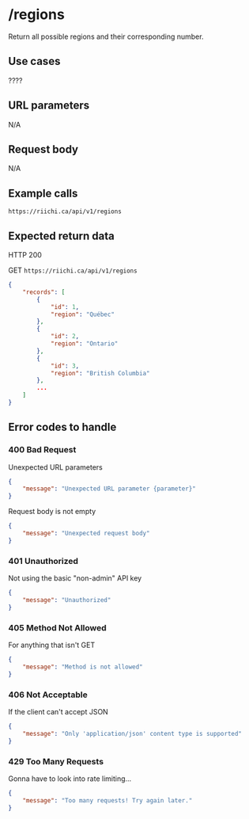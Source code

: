 # /regions
Return all possible regions and their corresponding number.

## Use cases
????

## URL parameters
N/A

## Request body
N/A

## Example calls
`https://riichi.ca/api/v1/regions`

## Expected return data
HTTP 200

GET `https://riichi.ca/api/v1/regions`
```json
{
	"records": [
		{
			"id": 1,
			"region": "Québec"
		},
		{
			"id": 2,
			"region": "Ontario"
		},
		{
			"id": 3,
			"region": "British Columbia"
		},
		...
	]
}
```

## Error codes to handle

### 400 Bad Request
Unexpected URL parameters
```json
{
	"message": "Unexpected URL parameter {parameter}"
}
```

Request body is not empty
```json
{
	"message": "Unexpected request body"
}
```

### 401 Unauthorized
Not using the basic "non-admin" API key
```json
{
	"message": "Unauthorized"
}
```

### 405 Method Not Allowed
For anything that isn't GET
```json
{
	"message": "Method is not allowed"
}
```

### 406 Not Acceptable
If the client can't accept JSON
```json
{
	"message": "Only 'application/json' content type is supported"
}
```

### 429 Too Many Requests
Gonna have to look into rate limiting...
```json
{
	"message": "Too many requests! Try again later."
}
```